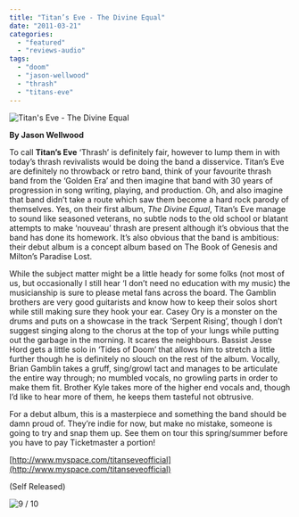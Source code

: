```yaml
---
title: "Titan’s Eve - The Divine Equal"
date: "2011-03-21"
categories: 
  - "featured"
  - "reviews-audio"
tags: 
  - "doom"
  - "jason-wellwood"
  - "thrash"
  - "titans-eve"
---
```


![](http://www.hellbound.ca/wp-content/uploads/2011/03/titans-eve-the-divine-equal-20.jpg "Titan's Eve - The Divine Equal")

**By Jason Wellwood**

To call **Titan’s Eve** ‘Thrash’ is definitely fair, however to lump them in with today’s thrash revivalists would be doing the band a disservice. Titan’s Eve are definitely no throwback or retro band, think of your favourite thrash band from the ‘Golden Era’ and then imagine that band with 30 years of progression in song writing, playing, and production. Oh, and also imagine that band didn’t take a route which saw them become a hard rock parody of themselves. Yes, on their first album, _The Divine Equal_, Titan’s Eve manage to sound like seasoned veterans, no subtle nods to the old school or blatant attempts to make ‘nouveau’ thrash are present although it’s obvious that the band has done its homework. It’s also obvious that the band is ambitious: their debut album is a concept album based on The Book of Genesis and Milton’s Paradise Lost.

While the subject matter might be a little heady for some folks (not most of us, but occasionally I still hear ‘I don’t need no education with my music) the musicianship is sure to please metal fans across the board. The Gamblin brothers are very good guitarists and know how to keep their solos short while still making sure they hook your ear. Casey Ory is a monster on the drums and puts on a showcase in the track ‘Serpent Rising’, though I don’t suggest singing along to the chorus at the top of your lungs while putting out the garbage in the morning. It scares the neighbours. Bassist Jesse Hord gets a little solo in ‘Tides of Doom’ that allows him to stretch a little further though he is definitely no slouch on the rest of the album. Vocally, Brian Gamblin takes a gruff, sing/growl tact and manages to be articulate the entire way through; no mumbled vocals, no growling parts in order to make them fit. Brother Kyle takes more of the higher end vocals and, though I’d like to hear more of them, he keeps them tasteful not obtrusive.

For a debut album, this is a masterpiece and something the band should be damn proud of. They’re indie for now, but make no mistake, someone is going to try and snap them up. See them on tour this spring/summer before you have to pay Ticketmaster a portion!

[http://www.myspace.com/titanseveofficial](http://www.myspace.com/titanseveofficial)

(Self Released)

![](http://www.hellbound.ca/wp-content/uploads/2009/05/review9.png "9 / 10")
